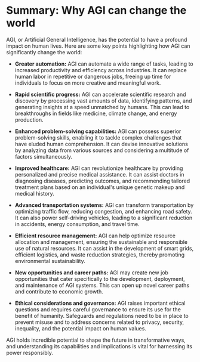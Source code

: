 # Summary: Why AGI can change the world

AGI, or Artificial General Intelligence, has the potential to have a profound impact on human lives. Here are some key points highlighting how AGI can significantly change the world:

- **Greater automation:** AGI can automate a wide range of tasks, leading to increased productivity and efficiency across industries. It can replace human labor in repetitive or dangerous jobs, freeing up time for individuals to focus on more creative and meaningful work.

- **Rapid scientific progress:** AGI can accelerate scientific research and discovery by processing vast amounts of data, identifying patterns, and generating insights at a speed unmatched by humans. This can lead to breakthroughs in fields like medicine, climate change, and energy production.

- **Enhanced problem-solving capabilities:** AGI can possess superior problem-solving skills, enabling it to tackle complex challenges that have eluded human comprehension. It can devise innovative solutions by analyzing data from various sources and considering a multitude of factors simultaneously.

- **Improved healthcare:** AGI can revolutionize healthcare by providing personalized and precise medical assistance. It can assist doctors in diagnosing diseases, predicting outcomes, and recommending tailored treatment plans based on an individual's unique genetic makeup and medical history.

- **Advanced transportation systems:** AGI can transform transportation by optimizing traffic flow, reducing congestion, and enhancing road safety. It can also power self-driving vehicles, leading to a significant reduction in accidents, energy consumption, and travel time.

- **Efficient resource management:** AGI can help optimize resource allocation and management, ensuring the sustainable and responsible use of natural resources. It can assist in the development of smart grids, efficient logistics, and waste reduction strategies, thereby promoting environmental sustainability.

- **New opportunities and career paths:** AGI may create new job opportunities that cater specifically to the development, deployment, and maintenance of AGI systems. This can open up novel career paths and contribute to economic growth.

- **Ethical considerations and governance:** AGI raises important ethical questions and requires careful governance to ensure its use for the benefit of humanity. Safeguards and regulations need to be in place to prevent misuse and to address concerns related to privacy, security, inequality, and the potential impact on human values.

AGI holds incredible potential to shape the future in transformative ways, and understanding its capabilities and implications is vital for harnessing its power responsibly.
